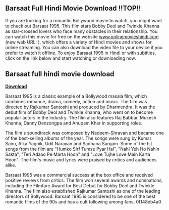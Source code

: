 ## Barsaat Full Hindi Movie Download !!TOP!!

  
If you are looking for a romantic Bollywood movie to watch, you might want to check out Barsaat 1995. This film stars Bobby Deol and Twinkle Khanna as star-crossed lovers who face many obstacles in their relationship. You can watch this movie for free on the website www.onlinemovieshindi.com (new web URL: ), which offers a variety of Hindi movies and shows for online streaming. You can also download the video file to your device if you prefer to watch it offline. To enjoy Barsaat 1995 in Hindi or with subtitles, click on the link below and start watching or downloading now.
 
## Barsaat full hindi movie download


[**Download**](https://lomasmavi.blogspot.com/?c=2tLLb9)

  
Barsaat 1995 is a classic example of a Bollywood masala film, which combines romance, drama, comedy, action and music. The film was directed by Rajkumar Santoshi and produced by Dharmendra. It was the debut film of Bobby Deol and Twinkle Khanna, who went on to become popular actors in the industry. The film also features Raj Babbar, Mukesh Khanna, Danny Denzongpa and Anupam Kher in supporting roles.
  
The film's soundtrack was composed by Nadeem-Shravan and became one of the best-selling albums of the year. The songs were sung by Kumar Sanu, Alka Yagnik, Udit Narayan and Sadhana Sargam. Some of the hit songs from the film are "Humko Sirf Tumse Pyar Hai", "Nahi Yeh Ho Nahin Sakta", "Teri Adaao Pe Marta Hoon" and "Love Tujhe Love Main Karta Hoon". The film's music and lyrics were praised by critics and audiences alike.
  
Barsaat 1995 was a commercial success at the box office and received positive reviews from critics. The film won several awards and nominations, including the Filmfare Award for Best Debut for Bobby Deol and Twinkle Khanna. The film also established Rajkumar Santoshi as one of the leading directors of Bollywood. Barsaat 1995 is considered to be one of the best romantic films of the 90s and has a cult following among fans.
 0f148eb4a0
